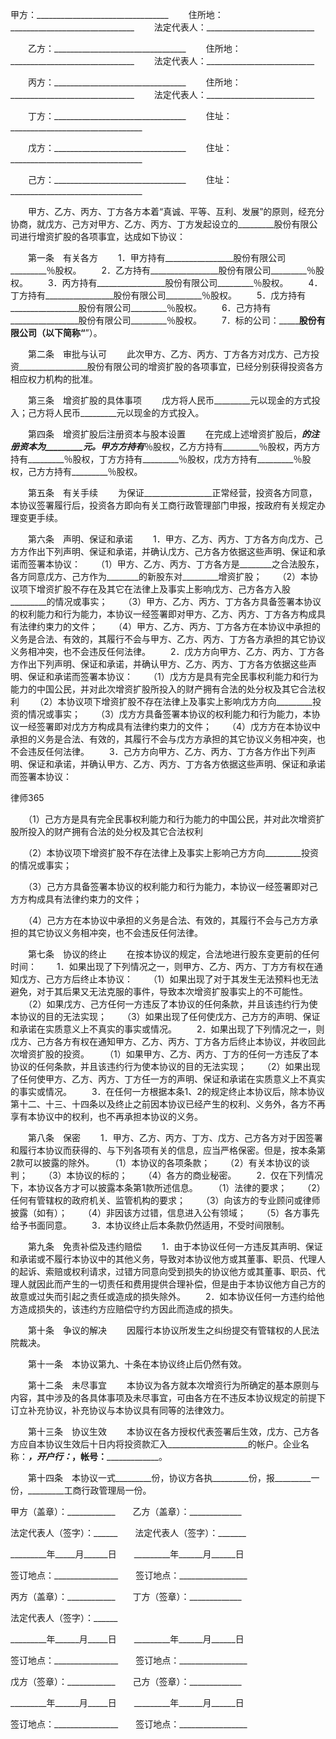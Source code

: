 
 甲方：_________________________________
　　住所地：_______________________________
　　法定代表人：___________________________


　　乙方：_________________________________
　　住所地：_______________________________
　　法定代表人：___________________________


　　丙方：_________________________________
　　住所地：_______________________________
　　法定代表人：___________________________


　　丁方：_________________________________
　　住址：_________________________________


　　戊方：_________________________________
　　住址：_________________________________


　　己方：_________________________________
　　住址：_________________________________


　　甲方、乙方、丙方、丁方各方本着“真诚、平等、互利、发展”的原则，经充分协商，就戊方、己方对甲方、乙方、丙方、丁方发起设立的_________股份有限公司进行增资扩股的各项事宜，达成如下协议：


　　第一条　有关各方
　　1．甲方持有_________________股份有限公司_________％股权。
　　2．乙方持有_________________股份有限公司_________％股权。
　　3．丙方持有_________________股份有限公司_________％股权。
　　4．丁方持有_________________股份有限公司_________％股权。
　　5．戊方持有_________________股份有限公司_________％股权。
　　6．己方持有_________________股份有限公司_________％股权。
　　7．标的公司：_________________股份有限公司（以下简称“____________”）。


　　第二条　审批与认可
　　此次甲方、乙方、丙方、丁方各方对戊方、己方投资_________________股份有限公司的增资扩股的各项事宜，已经分别获得投资各方相应权力机构的批准。


　　第三条　增资扩股的具体事项
　　戊方将人民币_________元以现金的方式投入；己方将人民币_________元以现金的方式投入。


　　第四条　增资扩股后注册资本与股本设置
　　在完成上述增资扩股后，_________的注册资本为_________元。甲方方持有_________％股权，乙方方持有_________％股权，丙方方持有_________％股权，丁方方持有_________％股权，戊方方持有_________％股权，己方方持有_________％股权。


　　第五条　有关手续
　　为保证_________________正常经营，投资各方同意，本协议签署履行后，投资各方即向有关工商行政管理部门申报，按政府有关规定办理变更手续。


　　第六条　声明、保证和承诺
　　1．甲方、乙方、丙方、丁方各方向戊方、己方方作出下列声明、保证和承诺，并确认戊方、己方各方依据这些声明、保证和承诺而签署本协议：
　　（1）甲方、乙方、丙方、丁方各方是________之合法股东，各方同意戊方、己方作为________的新股东对_________增资扩股；
　　（2）本协议项下增资扩股不存在及其它在法律上及事实上影响戊方、己方各方入股_________的情况或事实；
　　（3）甲方、乙方、丙方、丁方各方具备签署本协议的权利能力和行为能力，本协议一经签署即对甲方、乙方、丙方、丁方各方构成具有法律约束力的文件；
　　（4）甲方、乙方、丙方、丁方各方在本协议中承担的义务是合法、有效的，其履行不会与甲方、乙方、丙方、丁方各方承担的其它协议义务相冲突，也不会违反任何法律。
　　2．戊方方向甲方、乙方、丙方、丁方各方作出下列声明、保证和承诺，并确认甲方、乙方、丙方、丁方各方依据这些声明、保证和承诺而签署本协议：
　　（1）戊方方是具有完全民事权利能力和行为能力的中国公民，并对此次增资扩股所投入的财产拥有合法的处分权及其它合法权利
　　（2）本协议项下增资扩股不存在法律上及事实上影响戊方方向_________投资的情况或事实；
　　（3）戊方方具备签署本协议的权利能力和行为能力，本协议一经签署即对戊方方构成具有法律约束力的文件；
　　（4）戊方方在本协议中承担的义务是合法、有效的，其履行不会与戊方方承担的其它协议义务相冲突，也不会违反任何法律。
　　3．己方方向甲方、乙方、丙方、丁方各方作出下列声明、保证和承诺，并确认甲方、乙方、丙方、丁方各方依据这些声明、保证和承诺而签署本协议：




 
律师365






　　（1）己方方是具有完全民事权利能力和行为能力的中国公民，并对此次增资扩股所投入的财产拥有合法的处分权及其它合法权利

　　（2）本协议项下增资扩股不存在法律上及事实上影响己方方向_________投资的情况或事实；

　　（3）己方方具备签署本协议的权利能力和行为能力，本协议一经签署即对己方方构成具有法律约束力的文件；

　　（4）己方方在本协议中承担的义务是合法、有效的，其履行不会与己方方承担的其它协议义务相冲突，也不会违反任何法律。




　　第七条　协议的终止
　　在按本协议的规定，合法地进行股东变更前的任何时间：
　　1．如果出现了下列情况之一，则甲方、乙方、丙方、丁方方有权在通知戊方、己方方后终止本协议：
　　（1）如果出现了对于其发生无法预料也无法避免，对于其后果又无法克服的事件，导致本次增资扩股事实上的不可能性。
　　（2）如果戊方、己方任何一方违反了本协议的任何条款，并且该违约行为使本协议的目的无法实现；
　　（3）如果出现了任何使戊方、己方方的声明、保证和承诺在实质意义上不真实的事实或情况。
　　2．如果出现了下列情况之一，则戊方、己方各方有权在通知甲方、乙方、丙方、丁方各方后终止本协议，并收回此次增资扩股的投资。
　　（1）如果甲方、乙方、丙方、丁方的任何一方违反了本协议的任何条款，并且该违约行为使本协议的目的无法实现；
　　（2）如果出现了任何使甲方、乙方、丙方、丁方任一方的声明、保证和承诺在实质意义上不真实的事实或情况。
　　3．在任何一方根据本条1、2的规定终止本协议后，除本协议第十二、十三、十四条以及终止之前因本协议已经产生的权利、义务外，各方不再享有本协议中的权利，也不再承担本协议的义务。


　　第八条　保密
　　1．甲方、乙方、丙方、丁方、戊方、己方各方对于因签署和履行本协议而获得的、与下列各项有关的信息，应当严格保密。但是，按本条第2款可以披露的除外。
　　（1）本协议的各项条款；
　　（2）有关本协议的谈判；
　　（3）本协议的标的；
　　（4）各方的商业秘密。
　　2．仅在下列情况下，本协议各方才可以披露本条第1款所述信息。
　　（1）法律的要求；
　　（2）任何有管辖权的政府机关、监管机构的要求；
　　（3）向该方的专业顾问或律师披露（如有）；
　　（4）非因该方过错，信息进入公有领域；
　　（5）各方事先给予书面同意。
　　3．本协议终止后本条款仍然适用，不受时间限制。


　　第九条　免责补偿及违约赔偿
　　1．由于本协议任何一方违反其声明、保证和承诺或不履行本协议中的其他义务，导致对本协议他方或其董事、职员、代理人的起诉、索赔或权利请求，过错方同意向受到损失的协议他方或其董事、职员、代理人就因此而产生的一切责任和费用提供合理补偿，但是由于本协议他方自己方的故意或过失而引起之责任或造成的损失除外。
　　2．如本协议任何一方违约给他方造成损失的，该违约方应赔偿守约方因此而造成的损失。


　　第十条　争议的解决
　　因履行本协议所发生之纠纷提交有管辖权的人民法院裁决。


　　第十一条　本协议第九、十条在本协议终止后仍然有效。


　　第十二条　未尽事宜
　　本协议为各方就本次增资行为所确定的基本原则与内容，其中涉及的各具体事项及未尽事宜，可由各方在不违反本协议规定的前提下订立补充协议，补充协议与本协议具有同等的法律效力。


　　第十三条　协议生效
　　本协议在各方授权代表签署后生效，戊方、己方各方应自本协议生效后十日内将投资款汇入____________________的帐户。企业名称：_________________，开户行：_______________，帐号：_______________。


　　第十四条　本协议一式_________份，协议方各执_________份，报_________一份，_________工商行政管理局一份。


 



 
甲方（盖章）：____________　　乙方（盖章）：_____________
 
法定代表人（签字）：______　　法定代表人（签字）：_______
 
_________年_____月______日　　_________年______月______日
 
签订地点：________________　　签订地点：_________________
 


 

  丙方（盖章）：____________　　丁方（签章）：_____________
  
法定代表人（签字）：______                                
  
_________年______月_____日　　_________年______月______日
  
签订地点：________________　　签订地点：_________________
  


  

   戊方（签章）：____________　　己方（签章）：_____________
   
_________年______月_____日　　_________年______月______日
   
签订地点：________________　　签订地点：_________________
   

 
   

 
   
 
    
 
    
 
     


     
 

     


     


     
 
 
    
 
   
 
  

 


